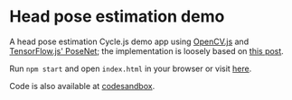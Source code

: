 # Head pose estimation demo

A head pose estimation Cycle.js demo app using [OpenCV.js](https://github.com/mjyc/opencv) and [TensorFlow.js' PoseNet](https://github.com/tensorflow/tfjs-models/tree/master/posenet); the implementation is loosely based on [this post](https://www.learnopencv.com/head-pose-estimation-using-opencv-and-dlib/).

Run `npm start` and open `index.html` in your browser or visit [here](https://008olz2wmn.codesandbox.io/).

Code is also available at [codesandbox](https://codesandbox.io/s/008olz2wmn).
